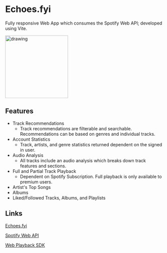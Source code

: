 
# Echoes.fyi

Fully responsive Web App which consumes the Spotify Web API; developed using Vite.


<img src="drawing.jpg" alt="drawing" style="width:200px;"/>


## Features

- Track Recommendations
    - Track recommendations are filterable and searchable. Recommendations can be based on genres and individual tracks. 
- Account Statistics
    - Track, artists, and genre statistics returned dependent on the signed in user.
- Audio Analysis
    - All tracks include an audio analysis which breaks down track features and sections.
- Full and Partial Track Playback
    - Dependent on Spotify Subscription. Full playback is only available to premium users. 
- Artist's Top Songs
- Albums
- Liked/Followed Tracks, Albums, and Playlists


## Links

[Echoes.fyi](https://echoes.fyi)

[Spotify Web API](https://developer.spotify.com/documentation/web-api)

[Web Playback SDK](https://developer.spotify.com/documentation/web-playback-sdk)
